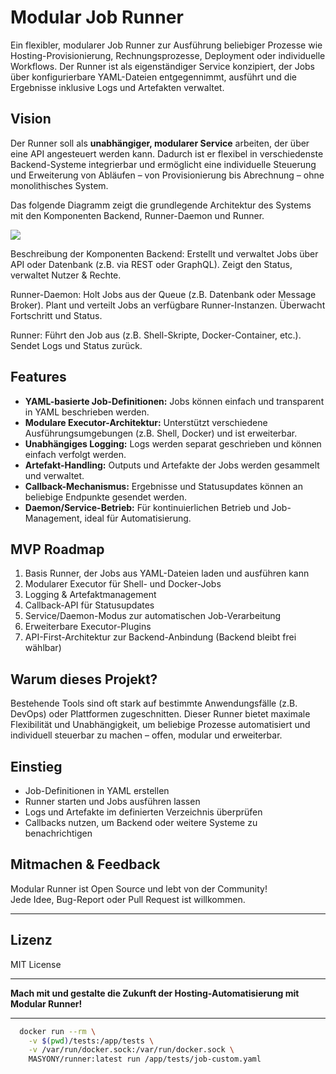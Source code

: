 # Modular Job Runner

Ein flexibler, modularer Job Runner zur Ausführung beliebiger Prozesse wie Hosting-Provisionierung, Rechnungsprozesse, Deployment oder individuelle Workflows. Der Runner ist als eigenständiger Service konzipiert, der Jobs über konfigurierbare YAML-Dateien entgegennimmt, ausführt und die Ergebnisse inklusive Logs und Artefakten verwaltet.

## Vision

Der Runner soll als **unabhängiger, modularer Service** arbeiten, der über eine API angesteuert werden kann. Dadurch ist er flexibel in verschiedenste Backend-Systeme integrierbar und ermöglicht eine individuelle Steuerung und Erweiterung von Abläufen – von Provisionierung bis Abrechnung – ohne monolithisches System.

Das folgende Diagramm zeigt die grundlegende Architektur des Systems mit den Komponenten Backend, Runner-Daemon und Runner.

[![](https://mermaid.ink/img/pako:eNqFUsFOg0AQ_ZXNHIwm2ACFghxMqniosYla9aB42MIWSMsuWXZja9N_dxZKW714IfPmzbx5w-wWUpExiCCXtC7IS5xwQho97-ANTZeMZyZHyPhx8pEAfsn5vZiTJ800s8gbk190pTTPLfI6uUjg01S3Tb-knjXnTMaUVYJ3erO0YJleMYmqh3jfT0hcNjVVmDb0Efyj3_XerVmqlTCdxmkHS5zbiz-IPG-FMWjIGRlLVS5oqhoypZzmrGJc_Z1kFr-8vD7aNskDaKkTm_x0g5bsTRmqj1uiMwMWVExWtMzwGFtTlIAq0EkCEYYZlcsEEr7DOoqtsw1PIVISTwBS6LyAaEFXDSJdZ1SxuKT4X6q-pKb8XYgDZFmJ06fd5dsHYOEDMKP3irg1k7dCcwWR4_itAERbWCMM_IEfDkPP9l3HG_keshuIwmAQBLY9RMYPPG8U7iz4bkfag9DzR64bXgWOFzpD1939AEbWy6Q?type=png)](https://mermaid.live/edit#pako:eNqFUsFOg0AQ_ZXNHIwm2ACFghxMqniosYla9aB42MIWSMsuWXZja9N_dxZKW714IfPmzbx5w-wWUpExiCCXtC7IS5xwQho97-ANTZeMZyZHyPhx8pEAfsn5vZiTJ800s8gbk190pTTPLfI6uUjg01S3Tb-knjXnTMaUVYJ3erO0YJleMYmqh3jfT0hcNjVVmDb0Efyj3_XerVmqlTCdxmkHS5zbiz-IPG-FMWjIGRlLVS5oqhoypZzmrGJc_Z1kFr-8vD7aNskDaKkTm_x0g5bsTRmqj1uiMwMWVExWtMzwGFtTlIAq0EkCEYYZlcsEEr7DOoqtsw1PIVISTwBS6LyAaEFXDSJdZ1SxuKT4X6q-pKb8XYgDZFmJ06fd5dsHYOEDMKP3irg1k7dCcwWR4_itAERbWCMM_IEfDkPP9l3HG_keshuIwmAQBLY9RMYPPG8U7iz4bkfag9DzR64bXgWOFzpD1939AEbWy6Q)

Beschreibung der Komponenten
Backend:
Erstellt und verwaltet Jobs über API oder Datenbank (z.B. via REST oder GraphQL).
Zeigt den Status, verwaltet Nutzer & Rechte.

Runner-Daemon:
Holt Jobs aus der Queue (z.B. Datenbank oder Message Broker).
Plant und verteilt Jobs an verfügbare Runner-Instanzen.
Überwacht Fortschritt und Status.

Runner:
Führt den Job aus (z.B. Shell-Skripte, Docker-Container, etc.).
Sendet Logs und Status zurück.

## Features

- **YAML-basierte Job-Definitionen:** Jobs können einfach und transparent in YAML beschrieben werden.
- **Modulare Executor-Architektur:** Unterstützt verschiedene Ausführungsumgebungen (z.B. Shell, Docker) und ist erweiterbar.
- **Unabhängiges Logging:** Logs werden separat geschrieben und können einfach verfolgt werden.
- **Artefakt-Handling:** Outputs und Artefakte der Jobs werden gesammelt und verwaltet.
- **Callback-Mechanismus:** Ergebnisse und Statusupdates können an beliebige Endpunkte gesendet werden.
- **Daemon/Service-Betrieb:** Für kontinuierlichen Betrieb und Job-Management, ideal für Automatisierung.

## MVP Roadmap

1. Basis Runner, der Jobs aus YAML-Dateien laden und ausführen kann  
2. Modularer Executor für Shell- und Docker-Jobs  
3. Logging & Artefaktmanagement  
4. Callback-API für Statusupdates  
5. Service/Daemon-Modus zur automatischen Job-Verarbeitung  
6. Erweiterbare Executor-Plugins  
7. API-First-Architektur zur Backend-Anbindung (Backend bleibt frei wählbar)  

## Warum dieses Projekt?

Bestehende Tools sind oft stark auf bestimmte Anwendungsfälle (z.B. DevOps) oder Plattformen zugeschnitten. Dieser Runner bietet maximale Flexibilität und Unabhängigkeit, um beliebige Prozesse automatisiert und individuell steuerbar zu machen – offen, modular und erweiterbar.

## Einstieg

- Job-Definitionen in YAML erstellen  
- Runner starten und Jobs ausführen lassen  
- Logs und Artefakte im definierten Verzeichnis überprüfen  
- Callbacks nutzen, um Backend oder weitere Systeme zu benachrichtigen  


## Mitmachen & Feedback

Modular Runner ist Open Source und lebt von der Community!  
Jede Idee, Bug-Report oder Pull Request ist willkommen.

---

## Lizenz

MIT License

---

**Mach mit und gestalte die Zukunft der Hosting-Automatisierung mit Modular Runner!**

---




```bash
  docker run --rm \
    -v $(pwd)/tests:/app/tests \
    -v /var/run/docker.sock:/var/run/docker.sock \
    MASYONY/runner:latest run /app/tests/job-custom.yaml
```